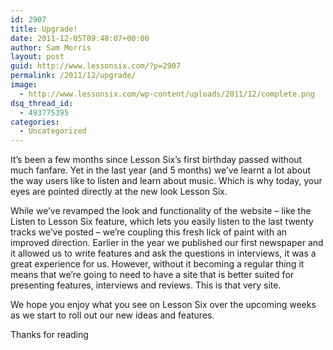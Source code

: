 ```yaml
---
id: 2907
title: Upgrade!
date: 2011-12-05T09:48:07+00:00
author: Sam Morris
layout: post
guid: http://www.lessonsix.com/?p=2907
permalink: /2011/12/upgrade/
image:
  - http://www.lessonsix.com/wp-content/uploads/2011/12/complete.png
dsq_thread_id:
  - 493775395
categories:
  - Uncategorized
---
```

It&#8217;s been a few months since Lesson Six&#8217;s first birthday passed without much fanfare. Yet in the last year (and 5 months) we&#8217;ve learnt a lot about the way users like to listen and learn about music. Which is why today, your eyes are pointed directly at the new look Lesson Six.

While we&#8217;ve revamped the look and functionality of the website &#8211; like the Listen to Lesson Six feature, which lets you easily listen to the last twenty tracks we&#8217;ve posted &#8211; we&#8217;re coupling this fresh lick of paint with an improved direction. Earlier in the year we published our first newspaper and it allowed us to write features and ask the questions in interviews, it was a great experience for us. However, without it becoming a regular thing it means that we&#8217;re going to need to have a site that is better suited for presenting features, interviews and reviews. This is that very site.

We hope you enjoy what you see on Lesson Six over the upcoming weeks as we start to roll out our new ideas and features.

Thanks for reading